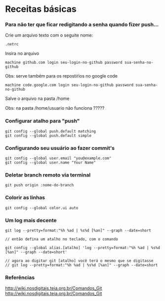 Receitas básicas
===


### Para não ter que ficar redigitando a senha quando fizer push...

Crie um arquivo texto com o seguite nome:

    .netrc

Insira no arquivo

    machine github.com login seu-login-no-github password sua-senha-no-github

Obs: serve também para os repostiŕios no google code

    machine code.google.com login seu-login-no-github password sua-senha-no-github

Salve o arquivo na pasta /home

Obs: na pasta /home/usuario não funciona ?????


###  Configurar atalho para "push"

    git config --global push.default matching
    git config --global push.default simple

### Configurando seu usuário ao fazer commit's

    git config --global user.email "you@example.com"
    git config --global user.name "Your Name"

### Deletar branch remoto via terminal

    git push origin :nome-do-branch


### Colorir as linhas

    git config --global color.ui auto
    
    
### Um log mais decente

    git log --pretty=format:"%h %ad | %s%d [%an]" --graph --date=short

    // então defina um atalho no teclado, com o comando

    git config --global alias.[atalho] 'log --pretty=format:"%h %ad | %s%d [%an]" --graph --date=short'

    // agora ao digitar git [atalho] você terá o mesmo que se digitasse
    // git log --pretty=format:"%h %ad | %s%d [%an]" --graph --date=short

    
### Referências

http://wiki.nosdigitais.teia.org.br/Comandos_Git
http://wiki.nosdigitais.teia.org.br/Comandos_Git
